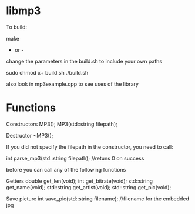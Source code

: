 # libmp3
To build:

make

- or -

change the parameters in the build.sh to include your own paths

sudo chmod x+ build.sh
./build.sh

also look in mp3example.cpp to see uses of the library

# Functions

Constructors
MP3();
MP3(std::string filepath);

Destructor
~MP3();

If you did not specify the filepath in the constructor, you need to call:

int parse_mp3(std::string filepath); //retuns 0 on success

before you can call any of the following functions

Getters
double get_len(void);
int get_bitrate(void);
std::string get_name(void);
std::string get_artist(void);
std::string get_pic(void);

Save picture
int save_pic(std::string filename); //filename for the embedded jpg
